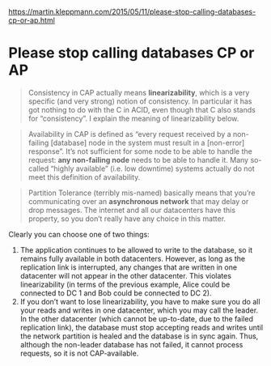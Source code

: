 https://martin.kleppmann.com/2015/05/11/please-stop-calling-databases-cp-or-ap.html

# Please stop calling databases CP or AP

> Consistency in CAP actually means **linearizability**, which is a very specific (and very strong) notion of consistency. In particular it has got nothing to do with the C in ACID, even though that C also stands for “consistency”. I explain the meaning of linearizability below.

> Availability in CAP is defined as “every request received by a non-failing [database] node in the system must result in a [non-error] response”. It’s not sufficient for some node to be able to handle the request: **any non-failing node** needs to be able to handle it. Many so-called “highly available” (i.e. low downtime) systems actually do not meet this definition of availability.

> Partition Tolerance (terribly mis-named) basically means that you’re communicating over an **asynchronous network** that may delay or drop messages. The internet and all our datacenters have this property, so you don’t really have any choice in this matter.

Clearly you can choose one of two things:

1. The application continues to be allowed to write to the database, so it remains fully available in both datacenters. However, as long as the replication link is interrupted, any changes that are written in one datacenter will not appear in the other datacenter. This violates linearizability (in terms of the previous example, Alice could be connected to DC 1 and Bob could be connected to DC 2).
1. If you don’t want to lose linearizability, you have to make sure you do all your reads and writes in one datacenter, which you may call the leader. In the other datacenter (which cannot be up-to-date, due to the failed replication link), the database must stop accepting reads and writes until the network partition is healed and the database is in sync again. Thus, although the non-leader database has not failed, it cannot process requests, so it is not CAP-available.
